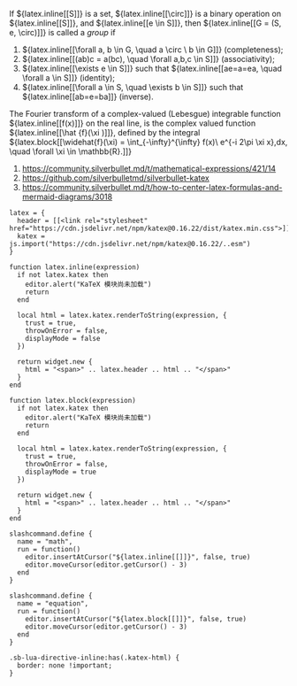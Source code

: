 
If ${latex.inline[[S]]} is a set, ${latex.inline[[\circ]]} is a binary operation on ${latex.inline[[S]]}, and ${latex.inline[[e \in S]]}, then ${latex.inline[[G = (S, e, \circ)]]} is called a *group* if

1. ${latex.inline[[\forall a, b \in G, \quad a \circ \ b \in G]]} (completeness);
2. ${latex.inline[[(ab)c = a(bc), \quad \forall a,b,c \in S]]} (associativity);
3. ${latex.inline[[\exists e \in S]]} such that ${latex.inline[[ae=a=ea, \quad \forall a \in S]]} (identity);
4. ${latex.inline[[\forall a \in S, \quad \exists b \in S]]} such that ${latex.inline[[ab=e=ba]]} (inverse).

The Fourier transform of a complex-valued (Lebesgue) integrable function ${latex.inline[[f(x)]]} on the real line, is the complex valued function ${latex.inline[[\hat {f}(\xi )]]}, defined by the integral
${latex.block[[\widehat{f}(\xi) = \int_{-\infty}^{\infty} f(x)\ e^{-i 2\pi \xi x}\,dx, \quad \forall \xi \in \mathbb{R}.]]}

1. https://community.silverbullet.md/t/mathematical-expressions/421/14
2. https://github.com/silverbulletmd/silverbullet-katex
3. https://community.silverbullet.md/t/how-to-center-latex-formulas-and-mermaid-diagrams/3018

```space-lua
latex = {
  header = [[<link rel="stylesheet" href="https://cdn.jsdelivr.net/npm/katex@0.16.22/dist/katex.min.css">]],
  katex = js.import("https://cdn.jsdelivr.net/npm/katex@0.16.22/..esm")
}

function latex.inline(expression)  
  if not latex.katex then
    editor.alert("KaTeX 模块尚未加载")
    return
  end
  
  local html = latex.katex.renderToString(expression, {
    trust = true,
    throwOnError = false,
    displayMode = false
  })
  
  return widget.new {
    html = "<span>" .. latex.header .. html .. "</span>"
  }
end

function latex.block(expression)
  if not latex.katex then
    editor.alert("KaTeX 模块尚未加载")
    return
  end
  
  local html = latex.katex.renderToString(expression, {
    trust = true,
    throwOnError = false,
    displayMode = true
  })
  
  return widget.new {
    html = "<span>" .. latex.header .. html .. "</span>"
  }
end 

slashcommand.define {
  name = "math",
  run = function()
    editor.insertAtCursor("${latex.inline[[]]}", false, true)
    editor.moveCursor(editor.getCursor() - 3)
  end
}

slashcommand.define {
  name = "equation",
  run = function()
    editor.insertAtCursor("${latex.block[[]]}", false, true)
    editor.moveCursor(editor.getCursor() - 3)
  end
}
```

```space-style
.sb-lua-directive-inline:has(.katex-html) {
  border: none !important;
}
```

